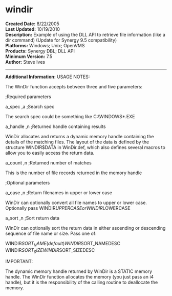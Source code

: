 # windir<br />
**Created Date:** 8/22/2005<br />
**Last Updated:** 10/19/2010<br />
**Description:** Example of using the DLL API to retrieve file information (like a dir command) (Update for Synergy 9.5 compatibility)<br />
**Platforms:** Windows; Unix; OpenVMS<br />
**Products:** Synergy DBL; DLL API<br />
**Minimum Version:** 7.5<br />
**Author:** Steve Ives
<hr>

**Additional Information:**
USAGE NOTES:

The WinDir function accepts between three and five parameters:

;Required parameters

a_spec ,a ;Search spec

The search spec could be something like C:\WINDOWS\*.EXE

a_handle ,n ;Returned handle containing results

WinDir allocates and returns a dynamic memory handle containing the
details of the matching files. The layout of the data is defined by
the structure WINDIR$DATA in WinDir.def, which also defines several
macros to allow you to easily access the return data.

a_count ,n ;Returned number of matches

This is the number of file records returned in the memory handle

;Optional parameters

a_case ,n ;Return filenames in upper or lower case

WinDir can optionally convert all file names to upper or lower case.
Optionally pass WINDIR$UPPERCASE or WINDIR$LOWERCASE

a_sort ,n ;Sort return data

WinDir can optionally sort the return data in either ascending or
descending sequence of file name or size. Pass one of:

WINDIR$SORT_NAME (default)
WINDIR$SORT_NAMEDESC
WINDIR$SORT_SIZE
WINDIR$SORT_SIZEDESC

IMPORTANT:

The dynamic memory handle returned by WinDir is a STATIC memory handle. The
WinDir function allocates the memory (you just pass an i4 handle), but it is
the responsibility of the calling routine to deallocate the memory.
